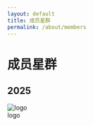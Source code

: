 ```yaml
---
layout: default
title: 成员星群
permalink: /about/members
---
```


# 成员星群

<section class="gallery-section">
    <h2 class="section-title">2025</h2>
    <div class="gallery-grid">
        <div class="gallery-item">
            <img src="{{ '/assets/images/logo.jpg' | relative_url }}" alt="logo">
            <div class="gallery-caption">logo</div>
        </div>
    </div>
</section>
